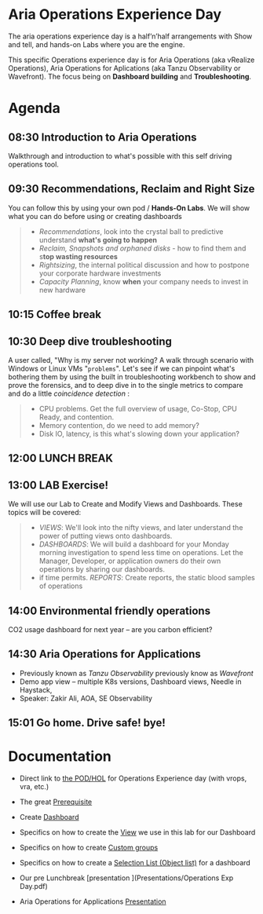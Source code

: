 # Aria Operations Experience Day

The aria operations experience day is a half’n’half arrangements with Show and tell, and hands-on Labs where you are the engine. 

This specific Operations experience day is for Aria Operations (aka vRealize Operations), Aria Operations for Aplications (aka Tanzu Observability or Wavefront). The focus being on **Dashboard building** and **Troubleshooting**. 

# Agenda

## 08:30 Introduction to Aria Operations
Walkthrough and introduction to what's possible with this self driving operations tool.  

## 09:30 Recommendations, Reclaim and Right Size 
You can follow this by using your own pod / **Hands-On Labs**. We will show what you can do before using or creating dashboards

> - *Recommendations*, look into the crystal ball to predictive understand **what's going to happen** 
> - *Reclaim, Snapshots and orphaned disks* - how to find them and s**top wasting resources**
> - *Rightsizing*, the internal political discussion and how to postpone your corporate hardware investments
> - *Capacity Planning*, know **when** your company needs to invest in new hardware  

## 10:15 Coffee break

## 10:30 Deep dive troubleshooting 
A user called, "Why is my server not working?  A walk through scenario with Windows or Linux VMs "`problems`". Let's see if we can pinpoint what's bothering them by using the built in troubleshooting workbench to show and prove the forensics, and to deep dive in to the single metrics to compare and do a little *coincidence detection* :
>  - CPU problems. Get the full overview of usage, Co-Stop, CPU Ready, and contention. 
>  - Memory contention, do we need to add memory?
>  - Disk IO, latency, is this what's slowing down your application?

## 12:00 LUNCH BREAK 

## 13:00 LAB Exercise! 
We will use our Lab to Create and Modify Views and Dashboards. These topics will be covered:
> - *VIEWS*: We'll look into the nifty views, and later understand the power of putting views onto dashboards.  
> - *DASHBOARDS*: We will build a dashboard for your Monday morning investigation to spend less time on operations. Let the Manager, Developer, or application owners do their own operations by sharing our dashboards. 
> - if time permits. *REPORTS*: Create reports, the static blood samples of operations

## 14:00 Environmental friendly operations
CO2 usage dashboard for next year – are you carbon efficient?

 ## 14:30 Aria Operations for Applications
- Previously known as *Tanzu Observability* previously know as *Wavefront*
- Demo app view – multiple K8s versions, Dashboard views, Needle in Haystack, 
- Speaker: Zakir Ali, AOA, SE Observability 

## 15:01 Go home. Drive safe! bye!

# Documentation
- Direct link to [the POD/HOL](https://request.hol.vmware.com/landing-pages/62941) for Operations Experience day (with vrops, vra, etc.)

- The great [Prerequisite](/files/import/README.md)

- Create [Dashboard](files/dashboard_kate/README.md) 

- Specifics on how to create the [View](/files/view/README.md) we use in this lab for our Dashboard

- Specifics on how to create [Custom groups](files/customgroups/README.md) 

- Specifics on how to create a [Selection List (Object list)](files/selectionlist/README.md) for a dashboard

- Our pre Lunchbreak [presentation ](Presentations/Operations Exp Day.pdf)

- Aria Operations for Applications [Presentation ](Presentations/AOA_Talk_Track_Demo.pdf)



